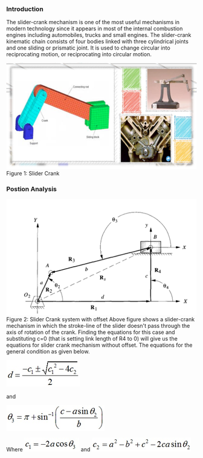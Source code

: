 ### **Introduction**

The slider-crank mechanism is one of the most useful mechanisms in modern technology since it appears in most of the internal combustion engines including automobiles, trucks and small engines. The slider-crank kinematic chain consists of four bodies linked with three cylindrical joints and one sliding or prismatic joint. It is used to change circular into reciprocating motion, or reciprocating into circular motion.

![poscr2.png](./images/poscr2.png)
Figure 1: Slider Crank


### **Postion Analysis**

![poscr3.png](./images/poscr3.png)
Figure 2: Slider Crank system with offset
Above figure shows a slider-crank mechanism in which the stroke-line of the slider doesn't pass through the axis of rotation of the crank. Finding the equations for this case and substituting c=0 (that is setting link length of R4 to 0) will give us the equations for slider crank mechanism without offset. The equations for the general condition as given below.

![eqn1.jpg](./images/eqn1.jpg)

and

![eqn2.jpg](./images/eqn2.jpg)

Where  ![eqn3.jpg](./images/eqn3.jpg) and ![eqn3.jpg](./images/eqn4.jpg)
